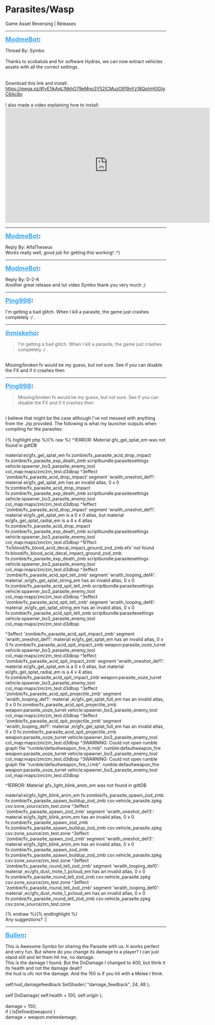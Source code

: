 # Parasites/Wasp
Game Asset Reversing | Releases

---
<strong style="font-size: 1.4em;"><span style="text-decoration: underline;text-decoration-color: #34a7f9;"><span style="color:#34a7f9;">ModmeBot</span></span>:</strong>

<p>Thread By: Symbo<br /> <br />Thanks to scobalula and for software Hydrax, we can now extract vehicles assets with all the correct settings.<br /> <br /> <br />Download this link and install: <a href="https://mega.nz/#!yE1jkAqL!NkhO79eMnp3Y52lCMuzO919nYz18QphHj0GIgC6Ac8o">https://mega.nz/#!yE1jkAqL!NkhO79eMnp3Y52lCMuzO919nYz18QphHj0GIgC6Ac8o</a><br /> <br />I also made a video explaining how to install:<br /><iframe type="text/html" width="640" height="360" src="https://www.youtube.com/embed/1fHgCo7s9bM" frameborder="0"></iframe></p>

---
<strong style="font-size: 1.4em;"><span style="text-decoration: underline;text-decoration-color: #34a7f9;"><span style="color:#34a7f9;">ModmeBot</span></span>:</strong>

<p>Reply By: AlfaTheseus<br />Works really well, good job for getting this working! :^)</p>

---
<strong style="font-size: 1.4em;"><span style="text-decoration: underline;text-decoration-color: #34a7f9;"><span style="color:#34a7f9;">ModmeBot</span></span>:</strong>

<p>Reply By: D-2-K<br />Another great release and tut video Symbo thank you very much ;)</p>

---
<strong style="font-size: 1.4em;"><span style="text-decoration: underline;text-decoration-color: #34a7f9;"><span style="color:#34a7f9;">Ping998</span></span>:</strong>

<p>I&#39;m getting a bad glitch. When I kill a parasite, the game just crashes completely :/ .</p>

---
<strong style="font-size: 1.4em;"><span style="text-decoration: underline;text-decoration-color: #34a7f9;"><span style="color:#34a7f9;">ihmiskeho</span></span>:</strong>

<p><blockquote>I&#39;m getting a bad glitch. When I kill a parasite, the game just crashes completely :/ .<br /></blockquote><br />Missing/broken fx would be my guess, but not sure. See if you can disable the FX and if it crashes then</p>

---
<strong style="font-size: 1.4em;"><span style="text-decoration: underline;text-decoration-color: #34a7f9;"><span style="color:#34a7f9;">Ping998</span></span>:</strong>

<p><blockquote>Missing/broken fx would be my guess, but not sure. See if you can disable the FX and if it crashes then<br /></blockquote><br />I believe that might be the case although I&#39;ve not messed with anything from the .zip provided. The following is what my launcher outputs when compiling for the parasites:<br /><br />{% highlight php %}{% raw %}
^1ERROR: Material gfx_gel_splat_em was not found in gdtDB

  material:ei/gfx_gel_splat_em
    fx:zombie/fx_parasite_acid_drop_impact
      fx:zombie/fx_parasite_exp_death_zmb
        scriptbundle:parasitesettings
          vehicle:spawner_bo3_parasite_enemy_tool
            col_map:maps/zm/zm_test.d3dbsp
^3effect &#39;zombie/fx_parasite_acid_drop_impact&#39; segment &#39;wraith_oneshot_def1&#39;:
material ei/gfx_gel_splat_em has an invalid atlas, 0 x 0
  fx:zombie/fx_parasite_acid_drop_impact
    fx:zombie/fx_parasite_exp_death_zmb
      scriptbundle:parasitesettings
        vehicle:spawner_bo3_parasite_enemy_tool
          col_map:maps/zm/zm_test.d3dbsp
^1effect &#39;zombie/fx_parasite_acid_drop_impact&#39; segment &#39;wraith_oneshot_def1&#39;:
material ei/gfx_gel_splat_em is a 0 x 0 atlas, but material ei/gfx_gel_splat_radial_em is a 4 x 4 atlas
  fx:zombie/fx_parasite_acid_drop_impact
    fx:zombie/fx_parasite_exp_death_zmb
      scriptbundle:parasitesettings
        vehicle:spawner_bo3_parasite_enemy_tool
          col_map:maps/zm/zm_test.d3dbsp
^1Effect &#39;fx/blood/fx_blood_acid_decal_impact_ground_zod_zmb.efx&#39; not found
  fx:blood/fx_blood_acid_decal_impact_ground_zod_zmb
    fx:zombie/fx_parasite_exp_death_zmb
      scriptbundle:parasitesettings
        vehicle:spawner_bo3_parasite_enemy_tool
          col_map:maps/zm/zm_test.d3dbsp
^3effect &#39;zombie/fx_parasite_acid_spit_tell_zmb&#39; segment &#39;wraith_looping_def4&#39;:
material ,ei/gfx_gel_splat_string_em has an invalid atlas, 0 x 0
  fx:zombie/fx_parasite_acid_spit_tell_zmb
    scriptbundle:parasitesettings
      vehicle:spawner_bo3_parasite_enemy_tool
        col_map:maps/zm/zm_test.d3dbsp
^3effect &#39;zombie/fx_parasite_acid_spit_tell_zmb&#39; segment &#39;wraith_looping_def4&#39;:
material ,ei/gfx_gel_splat_string_em has an invalid atlas, 0 x 0
  fx:zombie/fx_parasite_acid_spit_tell_zmb
    scriptbundle:parasitesettings
      vehicle:spawner_bo3_parasite_enemy_tool
        col_map:maps/zm/zm_test.d3dbsp

^3effect &#39;zombie/fx_parasite_acid_spit_impact_zmb&#39; segment &#39;wraith_oneshot_def1&#39;:
material ei/gfx_gel_splat_em has an invalid atlas, 0 x 0
  fx:zombie/fx_parasite_acid_spit_impact_zmb
    weapon:parasite_ooze_turret
      vehicle:spawner_bo3_parasite_enemy_tool
        col_map:maps/zm/zm_test.d3dbsp
^1effect &#39;zombie/fx_parasite_acid_spit_impact_zmb&#39; segment &#39;wraith_oneshot_def1&#39;:
material ei/gfx_gel_splat_em is a 0 x 0 atlas, but material ei/gfx_gel_splat_radial_em is a 4 x 4 atlas
  fx:zombie/fx_parasite_acid_spit_impact_zmb
    weapon:parasite_ooze_turret
      vehicle:spawner_bo3_parasite_enemy_tool
        col_map:maps/zm/zm_test.d3dbsp
^3effect &#39;zombie/fx_parasite_acid_spit_projectile_zmb&#39; segment &#39;wraith_looping_def1&#39;:
material ,ei/gfx_gel_splat_full_em has an invalid atlas, 0 x 0
  fx:zombie/fx_parasite_acid_spit_projectile_zmb
    weapon:parasite_ooze_turret
      vehicle:spawner_bo3_parasite_enemy_tool
        col_map:maps/zm/zm_test.d3dbsp
^3effect &#39;zombie/fx_parasite_acid_spit_projectile_zmb&#39; segment &#39;wraith_looping_def1&#39;:
material ,ei/gfx_gel_splat_full_em has an invalid atlas, 0 x 0
  fx:zombie/fx_parasite_acid_spit_projectile_zmb
    weapon:parasite_ooze_turret
      vehicle:spawner_bo3_parasite_enemy_tool
        col_map:maps/zm/zm_test.d3dbsp
^3WARNING: Could not open rumble graph file "rumble/defaultweapon_fire_h.rmb".
  rumble:defaultweapon_fire
    weapon:parasite_ooze_turret
      vehicle:spawner_bo3_parasite_enemy_tool
        col_map:maps/zm/zm_test.d3dbsp
^3WARNING: Could not open rumble graph file "rumble/defaultweapon_fire_l.rmb".
  rumble:defaultweapon_fire
    weapon:parasite_ooze_turret
      vehicle:spawner_bo3_parasite_enemy_tool
        col_map:maps/zm/zm_test.d3dbsp

^1ERROR: Material gfx_light_blink_anim_em was not found in gdtDB

  material:ei/gfx_light_blink_anim_em
    fx:zombie/fx_parasite_spawn_zod_zmb
      fx:zombie/fx_parasite_spawn_buildup_zod_zmb
        csv:vehicle_parasite.zpkg
          csv:zone_source/zm_test.zone
^3effect &#39;zombie/fx_parasite_spawn_zod_zmb&#39; segment &#39;wraith_oneshot_def3&#39;:
material ei/gfx_light_blink_anim_em has an invalid atlas, 0 x 0
  fx:zombie/fx_parasite_spawn_zod_zmb
    fx:zombie/fx_parasite_spawn_buildup_zod_zmb
      csv:vehicle_parasite.zpkg
        csv:zone_source/zm_test.zone
^3effect &#39;zombie/fx_parasite_spawn_zod_zmb&#39; segment &#39;wraith_oneshot_def3&#39;:
material ei/gfx_light_blink_anim_em has an invalid atlas, 0 x 0
  fx:zombie/fx_parasite_spawn_zod_zmb
    fx:zombie/fx_parasite_spawn_buildup_zod_zmb
      csv:vehicle_parasite.zpkg
        csv:zone_source/zm_test.zone
^3effect &#39;zombie/fx_parasite_round_tell_zod_zmb&#39; segment &#39;wraith_looping_def0&#39;:
material ,ec/gfx_dust_mote_1_pcloud_em has an invalid atlas, 0 x 0
  fx:zombie/fx_parasite_round_tell_zod_zmb
    csv:vehicle_parasite.zpkg
      csv:zone_source/zm_test.zone
^3effect &#39;zombie/fx_parasite_round_tell_zod_zmb&#39; segment &#39;wraith_looping_def0&#39;:
material ,ec/gfx_dust_mote_1_pcloud_em has an invalid atlas, 0 x 0
  fx:zombie/fx_parasite_round_tell_zod_zmb
    csv:vehicle_parasite.zpkg
      csv:zone_source/zm_test.zone

{% endraw %}{% endhighlight %}
<br />Any suggestions? :|</p>

---
<strong style="font-size: 1.4em;"><span style="text-decoration: underline;text-decoration-color: #34a7f9;"><span style="color:#34a7f9;">Bullen</span></span>:</strong>

<p>This is Awesome Symbo for sharing the Parasite with us. It works perfect and very fun. But where do you change its damage to a player? I can just stand still and let them hit me, no damage.<br />This is the damage I found. But the DoDamage I changed to 400, but think it its health and not the damage dealt?<br />the hud is ofc not the damage. And the 150 is if you hit with a Melee I think.<br /><br />self.hud_damagefeedback SetShader( &quot;damage_feedback&quot;, 24, 48 );<br /><br />self DoDamage( self.health + 100, self.origin );<br /><br />damage = 150; <br />        if ( IsDefined(weapon) )<br />            damage = weapon.meleedamage;</p>
